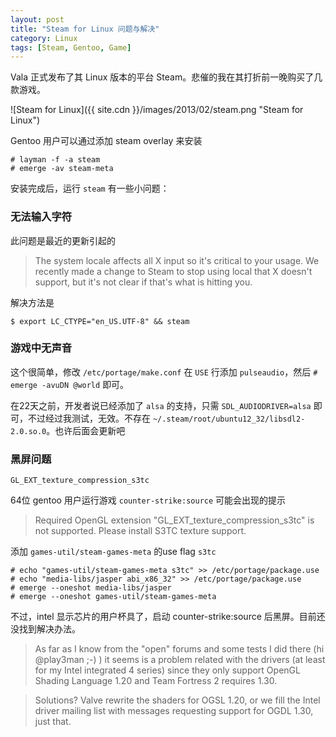 ```yaml
---
layout: post
title: "Steam for Linux 问题与解决"
category: Linux
tags: [Steam, Gentoo, Game]
---
```


Vala 正式发布了其 Linux 版本的平台 Steam。悲催的我在其打折前一晚购买了几款游戏。

![Steam for Linux]({{ site.cdn }}/images/2013/02/steam.png "Steam for Linux")

Gentoo 用户可以通过添加 steam overlay 来安装

<!-- more -->

    # layman -f -a steam
    # emerge -av steam-meta

安装完成后，运行 `steam` 有一些小问题：

### 无法输入字符

此问题是最近的更新引起的

>The system locale affects all X input so it's critical to your usage. We recently made a change to Steam to stop using local that X doesn't support, but it's not clear if that's what is hitting you.

解决方法是

    $ export LC_CTYPE="en_US.UTF-8" && steam

### 游戏中无声音

这个很简单，修改 `/etc/portage/make.conf` 在 `USE` 行添加 `pulseaudio`，然后 `# emerge -avuDN @world` 即可。

在22天之前，开发者说已经添加了 `alsa` 的支持，只需 `SDL_AUDIODRIVER=alsa` 即可，不过经过我测试，无效。不存在 `~/.steam/root/ubuntu12_32/libsdl2-2.0.so.0`。也许后面会更新吧

### 黑屏问题

`GL_EXT_texture_compression_s3tc`

64位 gentoo 用户运行游戏 `counter-strike:source` 可能会出现的提示

>Required OpenGL extension "GL_EXT_texture_compression_s3tc" is not supported. Please install S3TC texture support.

添加 `games-util/steam-games-meta` 的use flag `s3tc`

    # echo "games-util/steam-games-meta s3tc" >> /etc/portage/package.use
    # echo "media-libs/jasper abi_x86_32" >> /etc/portage/package.use
    # emerge --oneshot media-libs/jasper
    # emerge --oneshot games-util/steam-games-meta

不过，intel 显示芯片的用户杯具了，启动 counter-strike:source 后黑屏。目前还没找到解决办法。

>As far as I know from the "open" forums and some tests I did there (hi @play3man ;-) ) it seems is a problem related with the drivers (at least for my Intel integrated 4 series) since they only support OpenGL Shading Language 1.20 and Team Fortress 2 requires 1.30.

>Solutions? Valve rewrite the shaders for OGSL 1.20, or we fill the Intel driver mailing list with messages requesting support for OGDL 1.30, just that.
